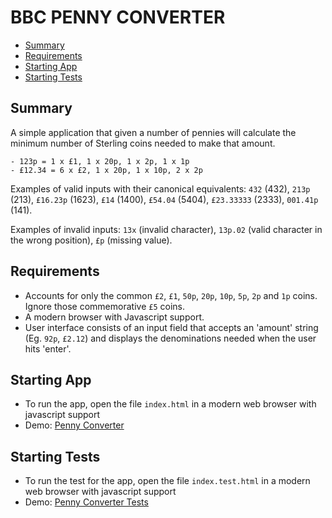 # BBC PENNY CONVERTER

* [Summary](#summary)
* [Requirements](#requirements)
* [Starting App](#starting-app)
* [Starting Tests](#starting-tests)

## Summary

A simple application that given a number of pennies will calculate the minimum number of Sterling coins needed to make that amount.
```
- 123p = 1 x £1, 1 x 20p, 1 x 2p, 1 x 1p
- £12.34 = 6 x £2, 1 x 20p, 1 x 10p, 2 x 2p
```
Examples of valid inputs with their canonical equivalents: `432` (432), `213p` (213), `£16.23p` (1623), `£14` (1400), `£54.04` (5404), `£23.33333` (2333), `001.41p` (141).

Examples of invalid inputs: `13x` (invalid character), `13p.02` (valid character in the wrong position), `£p` (missing value).

## Requirements
* Accounts for only the common `£2`, `£1`, `50p`, `20p`, `10p`, `5p`, `2p` and `1p` coins. Ignore those commemorative `£5` coins.
* A modern browser with Javascript support.
* User interface consists of an input field that accepts an 'amount' string (Eg. `92p`, `£2.12`) and displays the denominations needed when the user hits 'enter'.


## Starting App
* To run the app, open the file `index.html` in a modern web browser with javascript support
* Demo: [Penny Converter](https://kingstuffy.github.io/bbc-penny-converter)

## Starting Tests
* To run the test for the app, open the file `index.test.html` in a modern web browser with javascript support
* Demo: [Penny Converter Tests](https://kingstuffy.github.io/bbc-penny-converter/index.test.html)